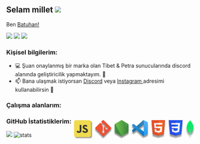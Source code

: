 <h2 align="left">Selam millet <img src="https://raw.githubusercontent.com/MartinHeinz/MartinHeinz/master/wave.gif" width="30px"></h2>
   <p align="left">Ben <a href="https://batuhanacar.com.tr/">Batuhan!</a>
<p align="left">
   <a href="https://discord.com/users/966824431966105611" target"blank_"><img src="https://img.shields.io/badge/discord%20-7289DA.svg?&style=for-the-badge&logo=discord&logoColor=white"></a>
   <a href="[https://open.spotify.com/user/av1w9kp713t2uwm1xyvqrth63](https://open.spotify.com/user/31j7r22qylnmcuq5if7x5y5kgkf4?si=d8c2ddf0f1cf457a)" target"blank_"><img src="https://img.shields.io/badge/Spotify%20-1ed760.svg?&style=for-the-badge&logo=spotify&logoColor=white"></a>
   <a href="https://github.com/batujsx" target"blank_"><img src="https://img.shields.io/badge/GitHub%20-191717.svg?&style=for-the-badge&logo=github&logoColor=white"></a>
</p>
<h3>Kişisel bilgilerim:</h3>
<ul>
  <li>💻 Şuan onaylanmış bir marka olan Tibet & Petra sunucularında discord alanında geliştiricilik yapmaktayım. 🌙</li>
  <li>📫 Bana ulaşmak istiyorsan <a href="https://discord.com/users/966824431966105611" target"blank_">Discord</a> veya <a href="https://instagram.com/baend24" target="_blank">Instagram </a> adresimi kullanabilirsin 🤹</li>
</ul>
<h3>Çalışma alanlarım:</h3>
<p style="float:right">
    <a href="https://github.com/batujsx?tab=repositories&q=&language=javascript&sort="><img height="50" src="src/JS.png"></a>
    <a href="#"><img height="50" src="src/GIT.png"></a>
    <a href="https://github.com/batujsx?tab=repositories&q=&language=javascript&sort="><img height="50" src="src/NODEJS.png"></a>
    <a href="#"><img height="50" src="src/VSC.png"></a>
    <a href="https://github.com/batujsx?tab=repositories&q=&language=HTML&sort="><img height="50" src="src/HTML.png"></a>
    <a href="https://github.com/batujsx?tab=repositories&q=&language=CSS&sort="><img height="50" src="src/CSS.png"></a>
    <a href="#"><img height="50" src="src/MONGO.png"></a>
</p>
<h3 align="left">GitHub İstatistiklerim:</h3>
<p align="left">
   <img src="https://github-readme-stats.vercel.app/api/top-langs/?username=batujsx&theme=dark&count_private=true&show_icons=true&hide_border=true" />
   <img src="https://github-readme-stats.vercel.app/api?username=batujsx&count_private=true&show_icons=true&theme=dark&hide_border=true" width="%100" height="150px" alt="stats" />
</p>
